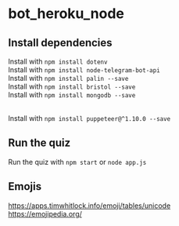 # bot_heroku_node

## Install dependencies
Install with `npm install dotenv` <br>
Install with `npm install node-telegram-bot-api` <br>
Install with `npm install palin --save` <br>
Install with `npm install bristol --save` <br>
Install with `npm install mongodb --save` <br><br>

Install with `npm install puppeteer@^1.10.0 --save` <br>

## Run the quiz
Run the quiz with `npm start` or `node app.js`


## Emojis
https://apps.timwhitlock.info/emoji/tables/unicode <br>
https://emojipedia.org/
